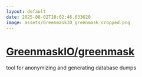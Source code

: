 ```yaml
---
layout: default
date: 2025-08-02T10:02:46.633620
image: assets/GreenmaskIO_greenmask_cropped.png
---
```


# [GreenmaskIO/greenmask](https://github.com/GreenmaskIO/greenmask)

tool for anonymizing and generating database dumps
